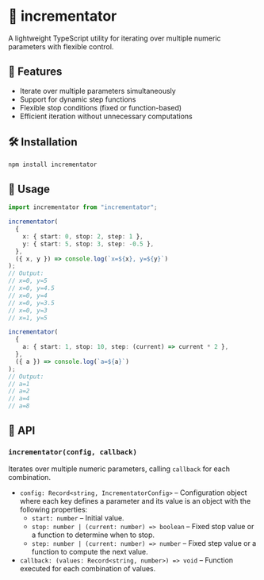# 🔂 incrementator  

A lightweight TypeScript utility for iterating over multiple numeric parameters with flexible control.

## 🚀 Features  

- Iterate over multiple parameters simultaneously  
- Support for dynamic step functions  
- Flexible stop conditions (fixed or function-based)  
- Efficient iteration without unnecessary computations  

## 🛠️ Installation  

```sh
npm install incrementator
```

## 📖 Usage

```typescript
import incrementator from "incrementator";

incrementator(
  {
    x: { start: 0, stop: 2, step: 1 },
    y: { start: 5, stop: 3, step: -0.5 },
  },
  ({ x, y }) => console.log(`x=${x}, y=${y}`)
);
// Output:
// x=0, y=5
// x=0, y=4.5
// x=0, y=4
// x=0, y=3.5
// x=0, y=3
// x=1, y=5

incrementator(
  {
    a: { start: 1, stop: 10, step: (current) => current * 2 },
  },
  ({ a }) => console.log(`a=${a}`)
);
// Output:
// a=1
// a=2
// a=4
// a=8
```

## 🔧 API  

### `incrementator(config, callback)`

Iterates over multiple numeric parameters, calling `callback` for each combination.  

- `config: Record<string, IncrementatorConfig>` – Configuration object where each key defines a parameter and its value is an object with the following properties:
    - `start: number` – Initial value.  
    - `stop: number | (current: number) => boolean` – Fixed stop value or a function to determine when to stop.  
    - `step: number | (current: number) => number` – Fixed step value or a function to compute the next value.
- `callback: (values: Record<string, number>) => void` – Function executed for each combination of values.  
